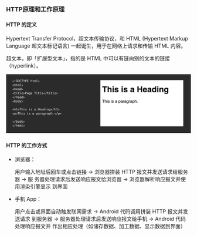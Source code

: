 ### HTTP原理和工作原理

#### HTTP 的定义

Hypertext Transfer Protocol，超⽂本传输协议，和 HTML (Hypertext Markup
Language 超⽂本标记语⾔) ⼀起诞⽣，⽤于在⽹络上请求和传输 HTML 内容。

超⽂本，即「扩展型⽂本」，指的是 HTML 中可以有链向别的⽂本的链接
（hyperlink）。

![](https://raw.githubusercontent.com/hejinalex/notes/master/Hencoder%20Plus/HTML.png)

#### HTTP 的⼯作⽅式

- 浏览器：

  ⽤户输⼊地址后回⻋或点击链接 -> 浏览器拼装 HTTP 报⽂并发送请求给服务器 -> 服
  务器处理请求后发送响应报⽂给浏览器 -> 浏览器解析响应报⽂并使⽤渲染引擎显示
  到界⾯

- ⼿机 App：

  ⽤户点击或界⾯⾃动触发联⽹需求 -> Android 代码调⽤拼装 HTTP 报⽂并发送请求
  到服务器 -> 服务器处理请求后发送响应报⽂给⼿机 -> Android 代码处理响应报⽂并
  作出相应处理（如储存数据、加⼯数据、显示数据到界⾯）